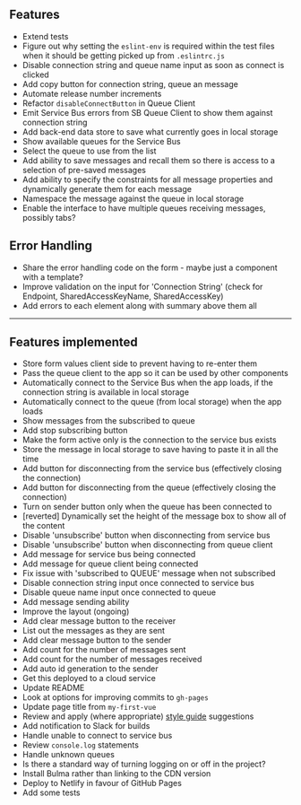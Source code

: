 ## Features

* Extend tests
* Figure out why setting the `eslint-env` is required within the test files when it should be getting picked up from `.eslintrc.js`
* Disable connection string and queue name input as soon as connect is clicked
* Add copy button for connection string, queue an message
* Automate release number increments
* Refactor `disableConnectButton` in Queue Client
* Emit Service Bus errors from SB Queue Client to show them against connection string
* Add back-end data store to save what currently goes in local storage
* Show available queues for the Service Bus
* Select the queue to use from the list
* Add ability to save messages and recall them so there is access to a selection of pre-saved messages
* Add ability to specify the constraints for all message properties and dynamically generate them for each message
* Namespace the message against the queue in local storage
* Enable the interface to have multiple queues receiving messages, possibly tabs?

## Error Handling

* Share the error handling code on the form - maybe just a component with a template?
* Improve validation on the input for 'Connection String' (check for Endpoint, SharedAccessKeyName, SharedAccessKey)
* Add errors to each element along with summary above them all

---

## Features implemented

* Store form values client side to prevent having to re-enter them
* Pass the queue client to the app so it can be used by other components
* Automatically connect to the Service Bus when the app loads, if the connection string is available in local storage
* Automatically connect to the queue (from local storage) when the app loads
* Show messages from the subscribed to queue
* Add stop subscribing button
* Make the form active only is the connection to the service bus exists
* Store the message in local storage to save having to paste it in all the time
* Add button for disconnecting from the service bus (effectively closing the connection)
* Add button for disconnecting from the queue (effectively closing the connection)
* Turn on sender button only when the queue has been connected to
* [reverted] Dynamically set the height of the message box to show all of the content
* Disable 'unsubscribe' button when disconnecting from service bus
* Disable 'unsubscribe' button when disconnecting from queue client
* Add message for service bus being connected
* Add message for queue client being connected
* Fix issue with 'subscribed to QUEUE' message when not subscribed
* Disable connection string input once connected to service bus
* Disable queue name input once connected to queue
* Add message sending ability
* Improve the layout (ongoing)
* Add clear message button to the receiver
* List out the messages as they are sent
* Add clear message button to the sender
* Add count for the number of messages sent
* Add count for the number of messages received
* Add auto id generation to the sender
* Get this deployed to a cloud service
* Update README
* Look at options for improving commits to `gh-pages`
* Update page title from `my-first-vue`
* Review and apply (where appropriate) [style guide](https://vuejs.org/v2/style-guide/) suggestions
* Add notification to Slack for builds
* Handle unable to connect to service bus
* Review `console.log` statements
* Handle unknown queues
* Is there a standard way of turning logging on or off in the project?
* Install Bulma rather than linking to the CDN version
* Deploy to Netlify in favour of GitHub Pages
* Add some tests
